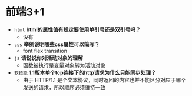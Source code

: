 # 前端3+1
- `html` **html的属性值有规定要使用单引号还是双引号吗？**
  - 没有
- `css` **举例说明哪些css属性可以简写？**
  - font flex transition
- `js` **请说说你对活动对象的理解**
  - 函数被执行是变量对象转为活动对象
- `软技能` **1.1版本单个tcp连接下的http请求为什么只能同步处理？**
   - 由于 HTTP/1.1 是个文本协议，同时返回的内容也并不能区分对应于哪个发送的请求，所以顺序必须维持一致